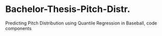 # Bachelor-Thesis-Pitch-Distr.
Predicting Pitch Distribution using Quantile Regression in Baseball, code components
